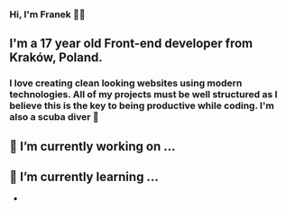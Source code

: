 <h3>Hi, I'm Franek 👋🏼</h3>
<h2>I'm a 17 year old Front-end developer from Kraków, Poland.</h2>
<h3>I love creating clean looking websites using modern technologies. All of my projects must be well structured as I believe this is the key to being productive while coding. I'm also a scuba diver 🤿</h3>

## 🔭 I’m currently working on ...
## 🌱 I’m currently learning ...
- <!--
- 👯 I’m looking to collaborate on ...
- 🤔 I’m looking for help with ...
- 💬 Ask me about ...
- 😄 Pronouns: ...
- ⚡ Fun fact: ...
-->
- 📫 How to reach me: ...
